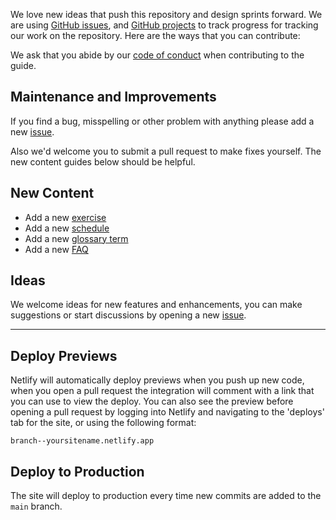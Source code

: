 We love new ideas that push this repository and design sprints forward. We are
using [GitHub issues][issues], and [GitHub projects][project] to track progress
for tracking our work on the repository. Here are the ways that you can contribute:

[issues]: https://github.com/thoughtbot/design-sprint-guide/issues/
[project]: https://github.com/orgs/thoughtbot/projects/9/views/1

We ask that you abide by our [code of conduct](https://thoughtbot.com/open-source-code-of-conduct)
when contributing to the guide.

## Maintenance and Improvements

If you find a bug, misspelling or other problem with anything please add
a new [issue](https://github.com/thoughtbot/design-sprint-guide/issues/new).

Also we'd welcome you to submit a pull request to make fixes yourself. The
new content guides below should be helpful.

## New Content

- Add a new [exercise](https://github.com/thoughtbot/design-sprint-guide/blob/main/DOCS/sprint-guide/adding-exercises.md)
- Add a new [schedule](https://github.com/thoughtbot/design-sprint-guide/blob/main/DOCS/sprint-guide/adding-schedules.md)
- Add a new [glossary term](https://github.com/thoughtbot/design-sprint-guide/blob/main/DOCS/sprint-guide/adding-glossary.md)
- Add a new [FAQ](https://github.com/thoughtbot/design-sprint-guide/blob/main/DOCS/sprint-guide/adding-faq.md)

## Ideas

We welcome ideas for new features and enhancements, you can make suggestions or
start discussions by opening a new
[issue](https://github.com/thoughtbot/design-sprint-guide/issues/new).

---

## Deploy Previews

Netlify will automatically deploy previews when you push up new code, when you
open a pull request the integration will comment with a link that you can use
to view the deploy. You can also see the preview before opening a pull request
by logging into Netlify and navigating to the 'deploys' tab for the site, or
using the following format:

```
branch--yoursitename.netlify.app
```

## Deploy to Production

The site will deploy to production every time new commits are added to the `main` branch.
